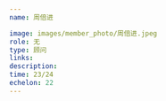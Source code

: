 ```yaml
---
name: 周倍进

image: images/member_photo/周倍进.jpeg
role: 无
type: 顾问
links:
description:
time: 23/24
echelon: 22
---
```

